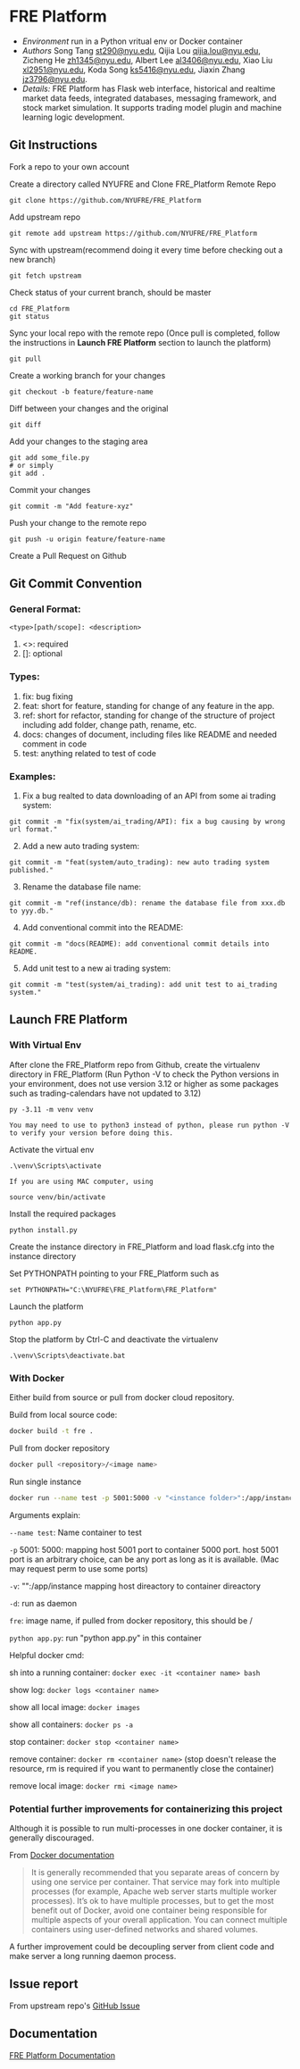 # FRE Platform #
* *Environment* run in a Python vritual env or Docker container
* *Authors* Song Tang <st290@nyu.edu>, Qijia Lou <qijia.lou@nyu.edu>, Zicheng He <zh1345@nyu.edu>, Albert Lee <al3406@nyu.edu>, Xiao Liu <xl2951@nyu.edu>, Koda Song <ks5416@nyu.edu>, Jiaxin Zhang <jz3796@nyu.edu>.
* *Details:* FRE Platform has Flask web interface, historical and realtime market data feeds, integrated databases, messaging framework, and stock market simulation. It supports trading model plugin and machine learning logic development.

## Git Instructions
Fork a repo to your own account

Create a directory called NYUFRE and Clone FRE_Platform Remote Repo
```
git clone https://github.com/NYUFRE/FRE_Platform
```
Add upstream repo
```
git remote add upstream https://github.com/NYUFRE/FRE_Platform
```
Sync with upstream(recommend doing it every time before checking out a new branch) 
```
git fetch upstream
```

Check status of your current branch, should be master
```
cd FRE_Platform
git status
```
Sync your local repo with the remote repo (Once pull is completed, follow the instructions in **Launch FRE Platform** section to launch the platform)
```
git pull
```
Create a working branch for your changes 
```
git checkout -b feature/feature-name
```
Diff between your changes and the original
```
git diff
```
Add your changes to the staging area
```
git add some_file.py
# or simply 
git add .
```
Commit your changes
```
git commit -m "Add feature-xyz"
```
Push your change to the remote repo
```
git push -u origin feature/feature-name
```
Create a Pull Request on Github

## Git Commit Convention
### General Format:
```git
<type>[path/scope]: <description>
```
1. <>: required
2. []: optional
### Types: 
1. fix: bug fixing
2. feat: short for feature, standing for change of any feature in the app.
3. ref: short for refactor, standing for change of the structure of project including add folder, change path, rename, etc.
4. docs: changes of document, including files like README and needed comment in code
5. test: anything related to test of code
### Examples:
1. Fix a bug realted to data downloading of an API from some ai trading system:
```git
git commit -m "fix(system/ai_trading/API): fix a bug causing by wrong url format."
```
2. Add a new auto trading system:
```git
git commit -m "feat(system/auto_trading): new auto trading system published."
```
3. Rename the database file name:
```git
git commit -m "ref(instance/db): rename the database file from xxx.db to yyy.db."
```
4. Add conventional commit into the README:
```git
git commit -m "docs(README): add conventional commit details into README.
```
5. Add unit test to a new ai trading system:
```git
git commit -m "test(system/ai_trading): add unit test to ai_trading system."
```

## Launch FRE Platform
### With Virtual Env
After clone the FRE_Platform repo from Github, create the virtualenv directory in FRE_Platform
(Run Python -V to check the Python versions in your environment, does not use version 3.12 or higher as some packages such as trading-calendars have not updated to 3.12)
```
py -3.11 -m venv venv

You may need to use to python3 instead of python, please run python -V to verify your version before doing this.
```
Activate the virtual env
```
.\venv\Scripts\activate

If you are using MAC computer, using

source venv/bin/activate

```
Install the required packages
```
python install.py
```
Create the instance directory in FRE_Platform and load flask.cfg into the instance directory

Set PYTHONPATH pointing to your FRE_Platform such as
```
set PYTHONPATH="C:\NYUFRE\FRE_Platform\FRE_Platform"
```
Launch the platform
```
python app.py
```
Stop the platform by Ctrl-C and deactivate the virtualenv
```
.\venv\Scripts\deactivate.bat 
```
### With Docker
Either build from source or pull from docker cloud repository.

Build from local source code:
```sh
docker build -t fre .
```
Pull from docker repository
```sh
docker pull <repository>/<image name>
```
Run single instance 
```sh
docker run --name test -p 5001:5000 -v "<instance folder>":/app/instance -d fre python app.py
```
Arguments explain:

`--name test`: Name container to test

`-p` 5001: 5000: mapping host 5001 port to container 5000 port. host 5001 port is an arbitrary choice, can be any port as long as it is available. (Mac may request perm to use some ports)

`-v`:  "<instance folder>":/app/instance mapping host direactory to container direactory

`-d`: run as daemon

`fre`: image name, if pulled from docker repository, this should be <repository name>/<image name>

`python app.py`: run "python app.py" in this container

Helpful docker cmd:

sh into a running container: `docker exec -it <container name> bash`

show log: `docker logs <container name>`

show all local image: `docker images`

show all containers: `docker ps -a`

stop container: `docker stop <container name>`

remove container: `docker rm <container name>`
(stop doesn't release the resource, rm is required if you want to permanently close the container)

remove local image: `docker rmi <image name>`

### Potential further improvements for containerizing this project 
Although it is possible  to run multi-processes in one docker container, it is generally discouraged. 

From [Docker 
documentation](https://docs.docker.com/config/containers/multi-service_container/)

> It is generally recommended that you separate areas of concern by using one service per container. 
> That service may fork into multiple processes (for example, Apache web server starts multiple worker processes). 
> It’s ok to have multiple processes, but to get the most benefit out of Docker, avoid one container 
> being responsible for multiple aspects of your overall application. You can connect multiple containers 
>using user-defined networks and shared volumes.  

A further improvement could be decoupling server from client code and make server a long running daemon process.

## Issue report
From upstream repo's [GitHub Issue](https://github.com/NYUFRE/FRE_Platform/issues)

## Documentation
[FRE Platform Documentation](https://nyufre.github.io/FRE_Platform/)
